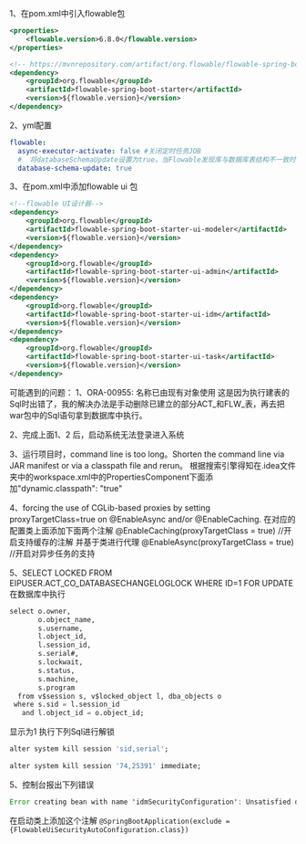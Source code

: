 1、在pom.xml中引入flowable包

```xml
<properties>  
    <flowable.version>6.8.0</flowable.version>  
</properties>

<!-- https://mvnrepository.com/artifact/org.flowable/flowable-spring-boot-starter -->  
<dependency>  
    <groupId>org.flowable</groupId>  
    <artifactId>flowable-spring-boot-starter</artifactId>  
    <version>${flowable.version}</version>  
</dependency>
```

2、yml配置

```yaml
flowable:  
  async-executor-activate: false #关闭定时任务JOB  
  #  将databaseSchemaUpdate设置为true。当Flowable发现库与数据库表结构不一致时，会自动将数据库表结构升级至新版本。  
  database-schema-update: true
```

3、在pom.xml中添加flowable ui 包

```xml
<!--flowable UI设计器-->  
<dependency>  
    <groupId>org.flowable</groupId>  
    <artifactId>flowable-spring-boot-starter-ui-modeler</artifactId>  
    <version>${flowable.version}</version>  
</dependency>  
<dependency>  
    <groupId>org.flowable</groupId>  
    <artifactId>flowable-spring-boot-starter-ui-admin</artifactId>  
    <version>${flowable.version}</version>  
</dependency>  
<dependency>  
    <groupId>org.flowable</groupId>  
    <artifactId>flowable-spring-boot-starter-ui-idm</artifactId>  
    <version>${flowable.version}</version>  
</dependency>  
<dependency>  
    <groupId>org.flowable</groupId>  
    <artifactId>flowable-spring-boot-starter-ui-task</artifactId>  
    <version>${flowable.version}</version>  
</dependency>
```









可能遇到的问题：
1、ORA-00955: 名称已由现有对象使用
这是因为执行建表的Sql时出错了，我的解决办法是手动删除已建立的部分ACT_和FLW_表，再去把war包中的Sql语句拿到数据库中执行。

2、完成上面1、2 后，启动系统无法登录进入系统


3、运行项目时，command line is too long。Shorten the command line via JAR manifest or via a classpath file and rerun。
根据搜索引擎得知在.idea文件夹中的workspace.xml中的PropertiesComponent下面添加"dynamic.classpath": "true"

4、forcing the use of CGLib-based proxies by setting proxyTargetClass=true on @EnableAsync and/or @EnableCaching.
在对应的配置类上面添加下面两个注解
@EnableCaching(proxyTargetClass = true) //开启支持缓存的注解 并基于类进行代理
@EnableAsync(proxyTargetClass = true) //开启对异步任务的支持 

5、SELECT LOCKED FROM EIPUSER.ACT_CO_DATABASECHANGELOGLOCK WHERE ID=1 FOR UPDATE
在数据库中执行

```sql
select o.owner,  
       o.object_name,  
       s.username,  
       l.object_id,  
       l.session_id,  
       s.serial#,  
       s.lockwait,  
       s.status,  
       s.machine,  
       s.program  
  from v$session s, v$locked_object l, dba_objects o  
 where s.sid = l.session_id  
   and l.object_id = o.object_id;
```

显示为1
执行下列Sql进行解锁

```sql
alter system kill session 'sid,serial';  
  
alter system kill session '74,25391' immediate;
```

5、控制台报出下列错误
~~~java
Error creating bean with name 'idmSecurityConfiguration': Unsatisfied dependency expressed through field 'identityService'; nested exception is org.springframework.beans.factory.UnsatisfiedDependencyException: Error creating bean with name 'idmIdentityService' defined in class path resource [org/flowable/spring/boot/idm/IdmEngineServicesAutoConfiguration.class]: Unsatisfied dependency expressed through method 'idmIdentityService' parameter 0; nested exception is org.springframework.beans.factory.UnsatisfiedDependencyException: Error creating bean with name 'idmEngine' defined in class path resource [org/flowable/spring/boot/idm/IdmEngineServicesAutoConfiguration$AlreadyInitializedAppEngineConfiguration.class]: Unsatisfied dependency expressed through method 'idmEngine' parameter 0; nested exception is org.springframework.beans.factory.BeanCreationException: Error creating bean with name 'flowableAppEngine': FactoryBean threw exception on object creation; nested exception is org.flowable.common.engine.api.FlowableException: Error initialising content data model
~~~

在启动类上添加这个注解
`@SpringBootApplication(exclude = {FlowableUiSecurityAutoConfiguration.class})`
